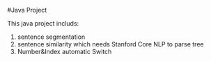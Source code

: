 #Java Project

This java project includs:

1. sentence segmentation 
2. sentence similarity which needs Stanford Core NLP to parse tree
3. Number&Index automatic Switch
